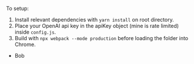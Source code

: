 To setup:

1. Install relevant dependencies with `yarn install` on root directory.
2. Place your OpenAI api key in the apiKey object (mine is rate limited) inside `config.js`.
3. Build with `npx webpack --mode production` before loading the folder into Chrome.

- Bob
